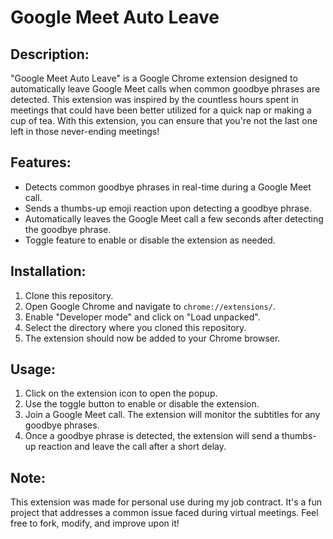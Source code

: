 # Google Meet Auto Leave

## Description:
"Google Meet Auto Leave" is a Google Chrome extension designed to automatically leave Google Meet calls when common goodbye phrases are detected. This extension was inspired by the countless hours spent in meetings that could have been better utilized for a quick nap or making a cup of tea. With this extension, you can ensure that you're not the last one left in those never-ending meetings!

## Features:
- Detects common goodbye phrases in real-time during a Google Meet call.
- Sends a thumbs-up emoji reaction upon detecting a goodbye phrase.
- Automatically leaves the Google Meet call a few seconds after detecting the goodbye phrase.
- Toggle feature to enable or disable the extension as needed.

## Installation:
1. Clone this repository.
2. Open Google Chrome and navigate to `chrome://extensions/`.
3. Enable "Developer mode" and click on "Load unpacked".
4. Select the directory where you cloned this repository.
5. The extension should now be added to your Chrome browser.

## Usage:
1. Click on the extension icon to open the popup.
2. Use the toggle button to enable or disable the extension.
3. Join a Google Meet call. The extension will monitor the subtitles for any goodbye phrases.
4. Once a goodbye phrase is detected, the extension will send a thumbs-up reaction and leave the call after a short delay.

## Note:
This extension was made for personal use during my job contract. It's a fun project that addresses a common issue faced during virtual meetings. Feel free to fork, modify, and improve upon it!
